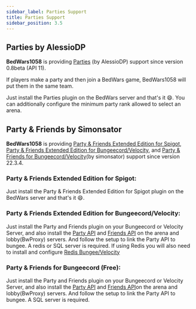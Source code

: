 ```yaml
---
sidebar_label: Parties Support
title: Parties Support
sidebar_position: 3.5
---
```


## Parties by AlessioDP
**BedWars1058** is providing [Parties](https://www.spigotmc.org/resources/parties-1-8-1-13.3709/) (by AlessioDP) support since version 0.8beta (API 11).

If players make a party and then join a BedWars game, BedWars1058 will put them in the same team.

Just install the Parties plugin on the BedWars server and that's it :smile:. You can additionally 
 configure the minimum party rank allowed to select an arena.
 
## Party & Friends by Simonsator
 
**BedWars1058** is providing [Party & Friends Extended Edition for Spigot](https://www.spigotmc.org/resources/party-and-friends-extended-for-spigot-supports-1-7-1-19.11633/), [Party & Friends Extended Edition for Bungeecord/Velocity](https://www.spigotmc.org/resources/party-and-friends-extended-edition-for-bungeecord-velocity-supports-1-7-1-19.10123/), and [Party & Friends for Bungeecord/Velocity](https://www.spigotmc.org/resources/party-and-friends-for-bungeecord-supports-1-7-x-to-1-19-x.9531/)(by simonsator) support since version 22.3.4.
 
### Party & Friends Extended Edition for Spigot:
Just install the Party & Friends Extended Edition for Spigot plugin on the BedWars server and that's it :smile:.

### Party & Friends Extended Edition for Bungeecord/Velocity:
Just install the Party and Friends plugin on your Bungeecord or Velocity Server, and also install the [Party API](https://www.spigotmc.org/resources/spigot-party-api-for-party-and-friends.39751/) and [Friends API](https://www.spigotmc.org/resources/spigot-friend-api-for-party-and-friends-for-bungeecord-velocity.12597/) on the arena and lobby(BwProxy) servers.  And follow the setup to link the Party API to bungee.  A redis or SQL server is required.
If using Redis you will also need to install and configure [Redis Bungee/Velocity](https://www.spigotmc.org/resources/redisbungee.87700/)

### Party & Friends for Bungeecord (Free):
Just install the Party and Friends plugin on your Bungeecord or Velocity Server, and also install the [Party API](https://www.spigotmc.org/resources/spigot-party-api-for-party-and-friends.39751/) and [Friends API](https://www.spigotmc.org/resources/spigot-friend-api-for-party-and-friends-for-bungeecord-velocity.12597/)on the arena and lobby(BwProxy) servers.  And follow the setup to link the Party API to bungee.  A SQL server is required.